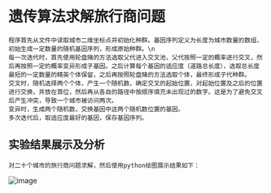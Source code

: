 # 遗传算法求解旅行商问题
    程序首先从文件中读取城市二维坐标点并初始化种群。基因序列定义为长度为城市数量的数组，初始生成一定数量的随机基因序列，形成原始种群。\n
    每一次迭代时，首先使用轮盘赌的方法选取父代进入交叉池，父代按照一定的概率进行交叉，然后再按照一定的概率变异形成子基因。之后计算每个基因的适应度（道路总长度），选取总长度最短的一定数量的精英个体保留，之后再按照轮盘赌的方法选取个体，最终形成子代种群。  
    交叉时，随机选择两个个体，产生一个随机数，确定交叉的起始位置，对起始位置及之后的位置进行交换，并放在首位，然后再从各自的路径中按顺序填充未出现过的数字。这是为了避免交叉后产生冲突，导致一个城市被访问两次。  
    变异时，生成两个随机数，交换基因中这两个随机数位置的基因。  
    多次迭代后，取适应度最好的基因，保存基因序列。  
## 实验结果展示及分析
    对二十个城市的旅行商问题求解，然后使用python绘图展示结果如下：
![image](https://user-images.githubusercontent.com/86156654/201520079-74ffcbbd-75cb-42c4-af4e-b8203e187b25.png)
